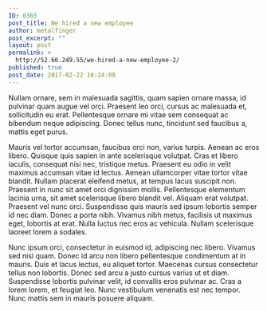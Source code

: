 ```yaml
---
ID: 6365
post_title: We hired a new employee
author: metalfinger
post_excerpt: ""
layout: post
permalink: >
  http://52.66.249.55/we-hired-a-new-employee-2/
published: true
post_date: 2017-02-22 16:24:08
---
```

Nullam ornare, sem in malesuada sagittis, quam sapien ornare massa, id pulvinar quam augue vel orci. Praesent leo orci, cursus ac malesuada et, sollicitudin eu erat. Pellentesque ornare mi vitae sem consequat ac bibendum neque adipiscing. Donec tellus nunc, tincidunt sed faucibus a, mattis eget purus.

Mauris vel tortor accumsan, faucibus orci non, varius turpis. Aenean ac eros libero. Quisque quis sapien in ante scelerisque volutpat. Cras et libero iaculis, consequat nisi nec, tristique metus. Praesent eu odio in velit maximus accumsan vitae id lectus. Aenean ullamcorper vitae tortor vitae blandit. Nullam placerat eleifend metus, at tempus lacus suscipit non. Praesent in nunc sit amet orci dignissim mollis. Pellentesque elementum lacinia urna, sit amet scelerisque libero blandit vel. Aliquam erat volutpat. Praesent vel nunc orci. Suspendisse quis mauris sed ipsum lobortis semper id nec diam. Donec a porta nibh. Vivamus nibh metus, facilisis ut maximus eget, lobortis at erat. Nulla luctus nec eros ac vehicula. Nullam scelerisque laoreet lorem a sodales.

Nunc ipsum orci, consectetur in euismod id, adipiscing nec libero. Vivamus sed nisi quam. Donec id arcu non libero pellentesque condimentum at in mauris. Duis et lacus lectus, eu aliquet tortor. Maecenas cursus consectetur tellus non lobortis. Donec sed arcu a justo cursus varius ut et diam. Suspendisse lobortis pulvinar velit, id convallis eros pulvinar ac. Cras a lorem lorem, et feugiat leo. Nunc vestibulum venenatis est nec tempor. Nunc mattis sem in mauris posuere aliquam.